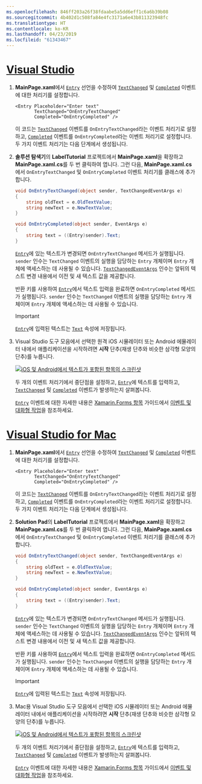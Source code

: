```yaml
---
ms.openlocfilehash: 846ff203a26f38fdaabe5a5dd6eff1c6a6b39b08
ms.sourcegitcommit: 4b402d1c508fa84e4fc3171a6e43b811323948fc
ms.translationtype: HT
ms.contentlocale: ko-KR
ms.lasthandoff: 04/23/2019
ms.locfileid: "61343467"
---
```

# <a name="visual-studiotabvswin"></a>[Visual Studio](#tab/vswin)

1. **MainPage.xaml**에서 [`Entry`](xref:Xamarin.Forms.Entry) 선언을 수정하여 [`TextChanged`](xref:Xamarin.Forms.Entry.TextChanged) 및 [`Completed`](xref:Xamarin.Forms.Entry.Completed) 이벤트에 대한 처리기를 설정합니다.

    ```xaml
    <Entry Placeholder="Enter text"
           TextChanged="OnEntryTextChanged"
           Completed="OnEntryCompleted" />
    ```

    이 코드는 [`TextChanged`](xref:Xamarin.Forms.Entry.TextChanged) 이벤트를 `OnEntryTextChanged`라는 이벤트 처리기로 설정하고, [`Completed`](xref:Xamarin.Forms.Entry.Completed) 이벤트를 `OnEntryCompleted`라는 이벤트 처리기로 설정합니다. 두 가지 이벤트 처리기는 다음 단계에서 생성됩니다.

1. **솔루션 탐색기**의 **LabelTutorial** 프로젝트에서 **MainPage.xaml**을 확장하고 **MainPage.xaml.cs**를 두 번 클릭하여 엽니다. 그런 다음, **MainPage.xaml.cs**에서 `OnEntryTextChanged` 및 `OnEntryCompleted` 이벤트 처리기를 클래스에 추가합니다.

    ```csharp
    void OnEntryTextChanged(object sender, TextChangedEventArgs e)
    {
        string oldText = e.OldTextValue;
        string newText = e.NewTextValue;
    }

    void OnEntryCompleted(object sender, EventArgs e)
    {
        string text = ((Entry)sender).Text;
    }
    ```

    [`Entry`](xref:Xamarin.Forms.Entry)에 있는 텍스트가 변경되면 `OnEntryTextChanged` 메서드가 실행됩니다. `sender` 인수는 `TextChanged` 이벤트의 실행을 담당하는 `Entry` 개체이며 `Entry` 개체에 액세스하는 데 사용될 수 있습니다. [`TextChangedEventArgs`](xref:Xamarin.Forms.TextChangedEventArgs) 인수는 앞뒤의 텍스트 변경 내용에서 이전 및 새 텍스트 값을 제공합니다.

    반환 키를 사용하여 [`Entry`](xref:Xamarin.Forms.Entry)에서 텍스트 입력을 완료하면 `OnEntryCompleted` 메서드가 실행됩니다. `sender` 인수는 `TextChanged` 이벤트의 실행을 담당하는 `Entry` 개체이며 `Entry` 개체에 액세스하는 데 사용될 수 있습니다.

    > [!IMPORTANT]
    > [`Entry`](xref:Xamarin.Forms.Entry)에 입력된 텍스트는 [`Text`](xref:Xamarin.Forms.Entry.Text) 속성에 저장됩니다.

1. Visual Studio 도구 모음에서 선택한 원격 iOS 시뮬레이터 또는 Android 에뮬레이터 내에서 애플리케이션을 시작하려면 **시작** 단추(재생 단추와 비슷한 삼각형 모양의 단추)를 누릅니다.

    [![iOS 및 Android에서 텍스트가 포함된 항목의 스크린샷](../images/text-changes.png "텍스트가 포함된 항목")](../images/text-changes-large.png#lightbox "텍스트가 포함된 항목")

    두 개의 이벤트 처리기에서 중단점을 설정하고, [`Entry`](xref:Xamarin.Forms.Entry)에 텍스트를 입력하고, [`TextChanged`](xref:Xamarin.Forms.Entry.TextChanged) 및 [`Completed`](xref:Xamarin.Forms.Entry.Completed) 이벤트가 발생하는지 살펴봅니다.

    [`Entry`](xref:Xamarin.Forms.Entry) 이벤트에 대한 자세한 내용은 [Xamarin.Forms 항목](~/xamarin-forms/user-interface/text/entry.md) 가이드에서 [이벤트 및 대화형 작업](~/xamarin-forms/user-interface/text/entry.md#events-and-interactivity)을 참조하세요.

# <a name="visual-studio-for-mactabvsmac"></a>[Visual Studio for Mac](#tab/vsmac)

1. **MainPage.xaml**에서 [`Entry`](xref:Xamarin.Forms.Entry) 선언을 수정하여 [`TextChanged`](xref:Xamarin.Forms.Entry.TextChanged) 및 [`Completed`](xref:Xamarin.Forms.Entry.Completed) 이벤트에 대한 처리기를 설정합니다.

    ```xaml
    <Entry Placeholder="Enter text"
           TextChanged="OnEntryTextChanged"
           Completed="OnEntryCompleted" />
    ```

    이 코드는 [`TextChanged`](xref:Xamarin.Forms.Entry.TextChanged) 이벤트를 `OnEntryTextChanged`라는 이벤트 처리기로 설정하고, [`Completed`](xref:Xamarin.Forms.Entry.Completed) 이벤트를 `OnEntryCompleted`라는 이벤트 처리기로 설정합니다. 두 가지 이벤트 처리기는 다음 단계에서 생성됩니다.

1. **Solution Pad**의 **LabelTutorial** 프로젝트에서 **MainPage.xaml**을 확장하고 **MainPage.xaml.cs**를 두 번 클릭하여 엽니다. 그런 다음, **MainPage.xaml.cs**에서 `OnEntryTextChanged` 및 `OnEntryCompleted` 이벤트 처리기를 클래스에 추가합니다.

    ```csharp
    void OnEntryTextChanged(object sender, TextChangedEventArgs e)
    {
        string oldText = e.OldTextValue;
        string newText = e.NewTextValue;
    }

    void OnEntryCompleted(object sender, EventArgs e)
    {
        string text = ((Entry)sender).Text;
    }
    ```

    [`Entry`](xref:Xamarin.Forms.Entry)에 있는 텍스트가 변경되면 `OnEntryTextChanged` 메서드가 실행됩니다. `sender` 인수는 `TextChanged` 이벤트의 실행을 담당하는 `Entry` 개체이며 `Entry` 개체에 액세스하는 데 사용될 수 있습니다. [`TextChangedEventArgs`](xref:Xamarin.Forms.TextChangedEventArgs) 인수는 앞뒤의 텍스트 변경 내용에서 이전 및 새 텍스트 값을 제공합니다.

    반환 키를 사용하여 [`Entry`](xref:Xamarin.Forms.Entry)에서 텍스트 입력을 완료하면 `OnEntryCompleted` 메서드가 실행됩니다. `sender` 인수는 `TextChanged` 이벤트의 실행을 담당하는 `Entry` 개체이며 `Entry` 개체에 액세스하는 데 사용될 수 있습니다.

    > [!IMPORTANT]
    > [`Entry`](xref:Xamarin.Forms.Entry)에 입력된 텍스트는 [`Text`](xref:Xamarin.Forms.Entry.Text) 속성에 저장됩니다.

1. Mac용 Visual Studio 도구 모음에서 선택한 iOS 시뮬레이터 또는 Android 에뮬레이터 내에서 애플리케이션을 시작하려면 **시작** 단추(재생 단추와 비슷한 삼각형 모양의 단추)를 누릅니다.

    [![iOS 및 Android에서 텍스트가 포함된 항목의 스크린샷](../images/text-changes.png "텍스트가 포함된 항목")](../images/text-changes-large.png#lightbox "텍스트가 포함된 항목")

    두 개의 이벤트 처리기에서 중단점을 설정하고, [`Entry`](xref:Xamarin.Forms.Entry)에 텍스트를 입력하고, [`TextChanged`](xref:Xamarin.Forms.Entry.TextChanged) 및 [`Completed`](xref:Xamarin.Forms.Entry.Completed) 이벤트가 발생하는지 살펴봅니다.

    [`Entry`](xref:Xamarin.Forms.Entry) 이벤트에 대한 자세한 내용은 [Xamarin.Forms 항목](~/xamarin-forms/user-interface/text/entry.md) 가이드에서 [이벤트 및 대화형 작업](~/xamarin-forms/user-interface/text/entry.md#events-and-interactivity)을 참조하세요.
